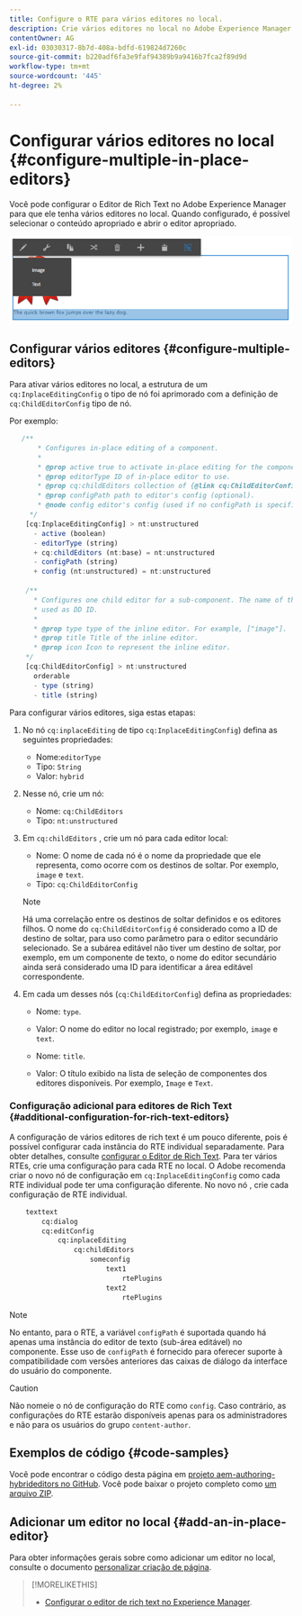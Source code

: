 ```yaml
---
title: Configure o RTE para vários editores no local.
description: Crie vários editores no local no Adobe Experience Manager configurando o Editor de Rich Text.
contentOwner: AG
exl-id: 03030317-8b7d-408a-bdfd-619824d7260c
source-git-commit: b220adf6fa3e9faf94389b9a9416b7fca2f89d9d
workflow-type: tm+mt
source-wordcount: '445'
ht-degree: 2%

---
```


# Configurar vários editores no local {#configure-multiple-in-place-editors}

Você pode configurar o Editor de Rich Text no Adobe Experience Manager para que ele tenha vários editores no local. Quando configurado, é possível selecionar o conteúdo apropriado e abrir o editor apropriado.

![Um editor local específico](assets/rte-inplace-editor.png)

## Configurar vários editores {#configure-multiple-editors}

Para ativar vários editores no local, a estrutura de um `cq:InplaceEditingConfig` o tipo de nó foi aprimorado com a definição de `cq:ChildEditorConfig` tipo de nó.

Por exemplo:

```js
   /**
       * Configures in-place editing of a component.
       *
       * @prop active true to activate in-place editing for the component.
       * @prop editorType ID of in-place editor to use.
       * @prop cq:childEditors collection of {@link cq:ChildEditorConfig} nodes.
       * @prop configPath path to editor's config (optional).
       * @node config editor's config (used if no configPath is specified; optional).
     */
    [cq:InplaceEditingConfig] > nt:unstructured
      - active (boolean)
      - editorType (string)
      + cq:childEditors (nt:base) = nt:unstructured
      - configPath (string)
      + config (nt:unstructured) = nt:unstructured

    /**
      * Configures one child editor for a sub-component. The name of the this node is
      * used as DD ID.
      *
      * @prop type type of the inline editor. For example, ["image"].
      * @prop title Title of the inline editor.
      * @prop icon Icon to represent the inline editor.
    */
    [cq:ChildEditorConfig] > nt:unstructured
      orderable
      - type (string)
      - title (string)
```

Para configurar vários editores, siga estas etapas:

1. No nó `cq:inplaceEditing` de tipo `cq:InplaceEditingConfig`) defina as seguintes propriedades:

   * Nome:`editorType`
   * Tipo: `String`
   * Valor: `hybrid`

1. Nesse nó, crie um nó:

   * Nome: `cq:ChildEditors`
   * Tipo: `nt:unstructured`

1. Em `cq:childEditors` , crie um nó para cada editor local:

   * Nome: O nome de cada nó é o nome da propriedade que ele representa, como ocorre com os destinos de soltar. Por exemplo, `image` e `text`.
   * Tipo: `cq:ChildEditorConfig`

   >[!NOTE]
   >
   >Há uma correlação entre os destinos de soltar definidos e os editores filhos. O nome do `cq:ChildEditorConfig` é considerado como a ID de destino de soltar, para uso como parâmetro para o editor secundário selecionado. Se a subárea editável não tiver um destino de soltar, por exemplo, em um componente de texto, o nome do editor secundário ainda será considerado uma ID para identificar a área editável correspondente.

1. Em cada um desses nós (`cq:ChildEditorConfig`) defina as propriedades:

   * Nome: `type`.
   * Valor: O nome do editor no local registrado; por exemplo, `image` e `text`.

   * Nome: `title`.
   * Valor: O título exibido na lista de seleção de componentes dos editores disponíveis. Por exemplo, `Image` e `Text`.

### Configuração adicional para editores de Rich Text {#additional-configuration-for-rich-text-editors}

A configuração de vários editores de rich text é um pouco diferente, pois é possível configurar cada instância do RTE individual separadamente. Para obter detalhes, consulte [configurar o Editor de Rich Text](/help/sites-administering/rich-text-editor.md). Para ter vários RTEs, crie uma configuração para cada RTE no local. O Adobe recomenda criar o novo nó de configuração em `cq:InplaceEditingConfig` como cada RTE individual pode ter uma configuração diferente. No novo nó , crie cada configuração de RTE individual.

```xml
    texttext
        cq:dialog
        cq:editConfig
            cq:inplaceEditing
                cq:childEditors
                    someconfig
                        text1
                            rtePlugins
                        text2
                            rtePlugins
```

>[!NOTE]
>
>No entanto, para o RTE, a variável `configPath` é suportada quando há apenas uma instância do editor de texto (sub-área editável) no componente. Esse uso de `configPath` é fornecido para oferecer suporte à compatibilidade com versões anteriores das caixas de diálogo da interface do usuário do componente.

>[!CAUTION]
>
>Não nomeie o nó de configuração do RTE como `config`. Caso contrário, as configurações do RTE estarão disponíveis apenas para os administradores e não para os usuários do grupo `content-author`.

## Exemplos de código {#code-samples}

Você pode encontrar o código desta página em [projeto aem-authoring-hybrideditors no GitHub](https://github.com/Adobe-Marketing-Cloud/aem-authoring-hybrideditors). Você pode baixar o projeto completo como [um arquivo ZIP](https://github.com/Adobe-Marketing-Cloud/aem-authoring-hybrideditors/archive/master.zip).

## Adicionar um editor no local {#add-an-in-place-editor}

Para obter informações gerais sobre como adicionar um editor no local, consulte o documento [personalizar criação de página](/help/sites-developing/customizing-page-authoring-touch.md#add-new-in-place-editor).

>[!MORELIKETHIS]
>
>* [Configurar o editor de rich text no Experience Manager](/help/sites-administering/rich-text-editor.md).

